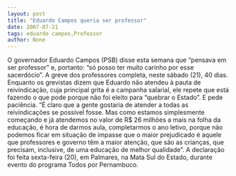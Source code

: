 ```yaml
---
layout: post
title: "Eduardo Campos queria ser professor"
date: 2007-07-21
tags: eduardo campos,Professor
author: None
---
```

O governador Eduardo Campos (PSB) disse esta semana que &ldquo;pensava em ser professor&rdquo; e, portanto: &ldquo;s&oacute; posso ter muito carinho por esse sacerd&oacute;cio&rdquo;.
A greve dos professores completa, neste s&aacute;bado (21), 40 dias. Enquanto os grevistas dizem que Eduardo n&atilde;o atendeu &agrave; pauta de reivindica&ccedil;&atilde;o, cuja principal grita &eacute; a campanha salarial, ele repete que est&aacute; fazendo o que pode porque n&atilde;o foi eleito para &ldquo;quebrar o Estado&rdquo;. E pede paci&ecirc;ncia.
&ldquo;&Eacute; claro que a gente gostaria de atender a todas as reivindica&ccedil;&otilde;es se poss&iacute;vel fosse. Mas como estamos simplesmente come&ccedil;ando e j&aacute; atendemos no valor de R$ 26 milh&otilde;es a mais na folha da educa&ccedil;&atilde;o, &eacute; hora de darmos aula, completarmos o ano letivo, porque n&atilde;o podemos ficar em situa&ccedil;&atilde;o de impasse que o maior prejudicado &eacute; aquele que professores e governo t&ecirc;m a maior aten&ccedil;&atilde;o, que s&atilde;o as crian&ccedil;as, que precisam, inclusive, de uma educa&ccedil;&atilde;o de melhor qualidade&rdquo;. 
A declara&ccedil;&atilde;o foi feita sexta-feira (20), em Palmares, na Mata Sul do Estado, durante evento do programa Todos por Pernambuco. 
